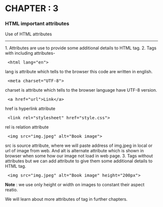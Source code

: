 # CHAPTER : 3
### HTML important attributes
Use of HTML attributes
<hr>
1. Attributes are use to provide some additional details to HTML tag.
2. Tags with including attributes-
<pre> &lthtml lang="en"&gt </pre> 
lang is attribute which tells to the browser this code are written in english.
<pre> &ltmeta charset="UTF-8"&gt </pre>
charset is attribute which tells to the browser language have UTF-8 version. 
<pre> &lta href="url"&gtLink&lt/a&gt </pre>
href is hyperlink attribute
<pre> &ltlink rel="stylesheet" href="style.css"&gt </pre>
rel is relation attribute
<pre> &ltimg src="img.jpeg" alt="Book image"&gt </pre>
src is source attribute, where we will paste address of img.jpeg in local or url of image from web. And alt is alternate attribute which is shown in browser when some how our image not load in web page.
3. Tags without attributes but we can add attribute to give them some additional details to HTML tag.
<pre> &ltimg src="img.jpeg" alt="Book image" height="200px"&gt </pre>
<b>Note</b> : we use only height or width on images to constant their aspect reatio.

We will learn about more attributes of tag in further chapters.